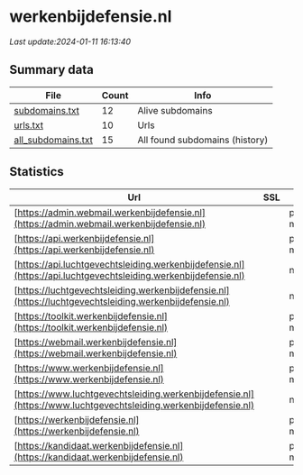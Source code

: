 # werkenbijdefensie.nl
*Last update:2024-01-11 16:13:40*
## Summary data
| File       | Count | Info |
|------------|-------|------|
|[subdomains.txt](/data/werkenbijdefensie/subdomains.txt)|12|Alive subdomains|
|[urls.txt](/data/werkenbijdefensie/urls.txt)|10|Urls|
|[all_subdomains.txt](/data/werkenbijdefensie/all_subdomains.txt)|15|All found subdomains (history)|
## Statistics
| Url | SSL | Server | Cookie | HSTS | CSP | XFO | XXP | RP | Tech |
|------------|-------|------|------|------|------|------|------|------|------|
|[https://admin.webmail.werkenbijdefensie.nl](https://admin.webmail.werkenbijdefensie.nl)| |ponos maximum| | |:warning: |:white_check_mark: | |:white_check_mark: | |:white_check_mark: | || |
|[https://api.werkenbijdefensie.nl](https://api.werkenbijdefensie.nl)| |ponos maximum| | | |:white_check_mark: | |:white_check_mark: | |:white_check_mark: | || |
|[https://api.luchtgevechtsleiding.werkenbijdefensie.nl](https://api.luchtgevechtsleiding.werkenbijdefensie.nl)| |nginx| |:white_check_mark: | | | | |:white_check_mark: | |HSTS Nginx| |
|[https://luchtgevechtsleiding.werkenbijdefensie.nl](https://luchtgevechtsleiding.werkenbijdefensie.nl)| |nginx| |:white_check_mark: | | |:white_check_mark: | |:white_check_mark: | |:white_check_mark: | |Google Tag Manager H...| |
|[https://toolkit.werkenbijdefensie.nl](https://toolkit.werkenbijdefensie.nl)| |ponos maximum|:warning: |:white_check_mark: | |:warning: |:white_check_mark: | |:white_check_mark: | |:white_check_mark: | |HSTS| |
|[https://webmail.werkenbijdefensie.nl](https://webmail.werkenbijdefensie.nl)| |ponos maximum| | |:warning: |:white_check_mark: | |:white_check_mark: | |:white_check_mark: | || |
|[https://www.werkenbijdefensie.nl](https://www.werkenbijdefensie.nl)| |ponos maximum| |:white_check_mark: | |:warning: |:white_check_mark: | |:white_check_mark: | |:white_check_mark: | |HSTS| |
|[https://www.luchtgevechtsleiding.werkenbijdefensie.nl](https://www.luchtgevechtsleiding.werkenbijdefensie.nl)| |nginx| |:white_check_mark: | | |:white_check_mark: | |:white_check_mark: | |:white_check_mark: | |Google Tag Manager H...| |
|[https://werkenbijdefensie.nl](https://werkenbijdefensie.nl)| |ponos maximum| |:white_check_mark: | |:warning: |:white_check_mark: | |:white_check_mark: | |:white_check_mark: | |HSTS| |
|[https://kandidaat.werkenbijdefensie.nl](https://kandidaat.werkenbijdefensie.nl)| |ponos maximum| |:white_check_mark: | |:warning: |:white_check_mark: | |:white_check_mark: | |:white_check_mark: | |HSTS| |